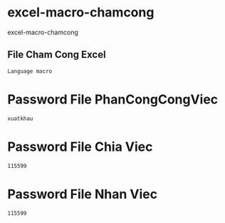 # excel-macro-chamcong
excel-macro-chamcong

## File Cham Cong Excel 
```
Language macro
```

# Password File PhanCongCongViec
```
xuatkhau
```

# Password File Chia Viec
```
115599
```

# Password File Nhan Viec
```
115599
```
